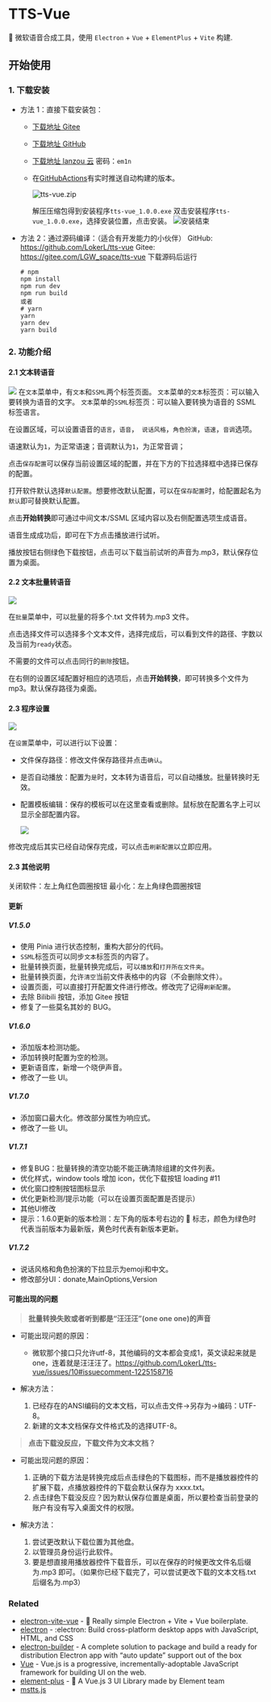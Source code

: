 # TTS-Vue

🎤 微软语音合成工具，使用 `Electron` + `Vue` + `ElementPlus` + `Vite` 构建.

## 开始使用

### 1. 下载安装

- 方法 1：直接下载安装包：

  - [下载地址 Gitee](https://gitee.com/LGW_space/tts-vue/releases/latest)

  - [下载地址 GitHub](https://github.com/LokerL/tts-vue/releases/latest)

  - [下载地址 lanzou 云](https://wwn.lanzoul.com/b0f3ype9g) 密码：`em1n`

  - 在[GitHubActions](https://github.com/LokerL/tts-vue/actions)有实时推送自动构建的版本。

    ![tts-vue.zip](http://pic.rmb.bdstatic.com/bjh/50c9038bab1165bce67cf26b763be521.png)

    解压压缩包得到安装程序`tts-vue_1.0.0.exe`
    双击安装程序`tts-vue_1.0.0.exe`，选择安装位置，点击安装。
    ![安装结束](http://pic.rmb.bdstatic.com/bjh/226a11ce4887c21429d0ad1da1dd5d69.png)

- 方法 2：通过源码编译：（适合有开发能力的小伙伴）
  GitHub: https://github.com/LokerL/tts-vue
  Gitee: https://gitee.com/LGW_space/tts-vue
  下载源码后运行

  ```shell
  # npm
  npm install
  npm run dev
  npm run build
  或者
  # yarn
  yarn
  yarn dev
  yarn build
  ```

### 2. 功能介绍

#### 2.1 文本转语音

![](http://pic.rmb.bdstatic.com/bjh/f94c2d5dcdb7b038670662773c47a8eb.png)
在`文本`菜单中，有`文本`和`SSML`两个标签页面。
`文本`菜单的`文本`标签页：可以输入要转换为语音的文字。
`文本`菜单的`SSML`标签页：可以输入要转换为语音的 SSML 标签语言。

在设置区域，可以设置语音的`语言`，`语音`，` 说话风格`，`角色扮演`，`语速`，`音调`选项。

语速默认为`1`，为正常语速；音调默认为`1`，为正常音调；

点击`保存配置`可以保存当前设置区域的配置，并在下方的下拉选择框中选择已保存的配置。

打开软件默认选择`默认配置`。想要修改默认配置，可以在`保存配置`时，给配置起名为`默认`即可替换默认配置。

点击**开始转换**即可通过中间文本/SSML 区域内容以及右侧配置选项生成语音。

语音生成成功后，即可在下方点击播放进行试听。

播放按钮右侧绿色下载按钮，点击可以下载当前试听的声音为.mp3，默认保存位置为桌面。

#### 2.2 文本批量转语音

![](http://pic.rmb.bdstatic.com/bjh/2af8a0096632014b50ce6a8176a5e8f6.png)

在`批量`菜单中，可以批量的将多个.txt 文件转为.mp3 文件。

点击选择文件可以选择多个文本文件，选择完成后，可以看到文件的路径、字数以及当前为`ready`状态。

不需要的文件可以点击同行的`删除`按钮。

在右侧的设置区域配置好相应的选项后，点击**开始转换**，即可转换多个文件为 mp3。默认保存路径为桌面。

#### 2.3 程序设置

![](http://pic.rmb.bdstatic.com/bjh/ec364eb5f5551e4cd581272bd02fa8f8.png)

在`设置`菜单中，可以进行以下设置：

- 文件保存路径：修改文件保存路径并点击`确认`。

- 是否自动播放：配置为`是`时，文本转为语音后，可以自动播放。批量转换时无效。

- 配置模板编辑：保存的模板可以在这里查看或删除。鼠标放在配置名字上可以显示全部配置内容。

  ![](http://pic.rmb.bdstatic.com/bjh/dabc0e3200b44c0c3c1f65cfca586160.png)

修改完成后其实已经自动保存完成，可以点击`刷新配置`以立即应用。

#### 2.3 其他说明

关闭软件：左上角红色圆圈按钮
最小化：左上角绿色圆圈按钮

#### 更新

##### V1.5.0

- 使用 Pinia 进行状态控制，重构大部分的代码。
- `SSML`标签页可以同步`文本`标签页的内容了。
- 批量转换页面，批量转换完成后，可以`播放`和`打开所在文件夹`。
- 批量转换页面，允许`清空`当前文件表格中的内容（不会删除文件）。
- 设置页面，可以直接打开配置文件进行修改。修改完了记得`刷新配置`。
- 去除 Bilibili 按钮，添加 Gitee 按钮
- 修复了一些莫名其妙的 BUG。

##### V1.6.0

- 添加版本检测功能。
- 添加转换时配置为空的检测。
- 更新语音库，新增一个晓伊声音。
- 修改了一些 UI。

##### V1.7.0

- 添加窗口最大化。修改部分属性为响应式。
- 修改了一些 UI。

##### V1.7.1

- 修复BUG：批量转换的清空功能不能正确清除组建的文件列表。
- 优化样式，window tools 增加 icon，优化下载按钮 loading  #11 
- 优化窗口控制按钮图标显示
- 优化更新检测/提示功能（可以在设置页面配置是否提示）
- 其他UI修改
- 提示：1.6.0更新的版本检测：左下角的版本号右边的 :arrows_counterclockwise: 标志，颜色为绿色时代表当前版本为最新版，黄色时代表有新版本更新。

##### V1.7.2

- 说话风格和角色扮演的下拉显示为emoji和中文。
- 修改部分UI：donate,MainOptions,Version


#### 可能出现的问题


> **批量转换失败或者听到都是“汪汪汪”(one one one)的声音**

- 可能出现问题的原因：

   - 微软那个接口只允许utf-8，其他编码的文本都会变成1，英文读起来就是one，连着就是汪汪汪了。https://github.com/LokerL/tts-vue/issues/10#issuecomment-1225158716

- 解决方法：

  1. 已经存在的ANSI编码的文本文档，可以点击文件->另存为->编码：UTF-8。
  2. 新建的文本文档保存文件格式及的选择UTF-8。

> **点击下载没反应，下载文件为文本文档？**

- 可能出现问题的原因：

  1. 正确的下载方法是转换完成后点击绿色的下载图标，而不是播放器控件的扩展下载，点播放器控件的下载会默认保存为 xxxx.txt。
  2. 点击绿色下载没反应？因为默认保存位置是桌面，所以要检查当前登录的账户有没有写入桌面文件的权限。

- 解决方法：

  1. 尝试更改默认下载位置为其他盘。
  2. 以管理员身份运行此软件。
  3. 要是想直接用播放器控件下载音乐，可以在保存的时候更改文件名后缀为.mp3 即可。（如果你已经下载完了，可以尝试更改下载的文本文档.txt 后缀名为.mp3）

### Related

- [electron-vite-vue](https://github.com/electron-vite/electron-vite-vue) - 🥳 Really simple Electron + Vite + Vue boilerplate.
- [electron](https://www.electronjs.org/) - :electron: Build cross-platform desktop apps with JavaScript, HTML, and CSS
- [electron-builder](https://github.com/electron-userland/electron-builder) - A complete solution to package and build a ready for distribution Electron app with “auto update” support out of the box
- [Vue](https://github.com/vuejs/vue) - Vue.js is a progressive, incrementally-adoptable JavaScript framework for building UI on the web.
- [element-plus](https://github.com/element-plus/element-plus) - 🎉 A Vue.js 3 UI Library made by Element team
- [mstts.js](https://github.com/ezshine/mstts-js)
